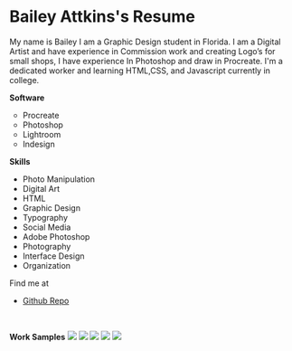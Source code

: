 <!DOCTYPE html>
<html>
<head>
<title>Resume</title>
</head>
<body>

<h1>Bailey Attkins's Resume</h1>
<p>My name is Bailey I am a Graphic Design student in Florida.
I am  a Digital Artist and have experience in Commission work and creating Logo’s for small shops, I have experience In Photoshop and draw in Procreate. I'm a dedicated worker and learning HTML,CSS, and Javascript currently in college. </p>

<strong>Software</strong>
<ol style="list-style-type:circle">
  <li>Procreate</li>
  <li>Photoshop</li>
  <li>Lightroom</li>
  <li>Indesign</li>
</ol>

<strong>Skills</strong></br>
<ul>
    <li>Photo Manipulation</li>
    <li>Digital Art
<li>HTML</li>
            <li>Graphic Design</li>
             <li>Typography</li>
            <li>Social Media</li>
            <li>Adobe Photoshop</li>
            <li>Photography</li>
            <li>Interface Design</li>
            <li>Organization</li>
        </ul>
    </li>
</ul>

<p>Find me at</p>
<ul>
  <li><a href="https://github.com/BAttkins/StudentB">Github Repo</a></li>
</ul></br>

<strong>Work Samples</strong>
<img class="fit-picture"
     src="https://i.imgur.com/IHuFrzz.jpg"/>
     <img class="fit-picture"
     src="https://i.imgur.com/hTj7mlM.jpg"/>
     <img class="fit-picture"
     src="https://i.imgur.com/I96cJp2.jpg"/>
      <img class="fit-picture"
     src="https://i.imgur.com/4aDHF7H.png"/>
     <img class="fit-picture"
     src="https://i.imgur.com/5hUj4Kv.jpg"/>



</body>
</html>
